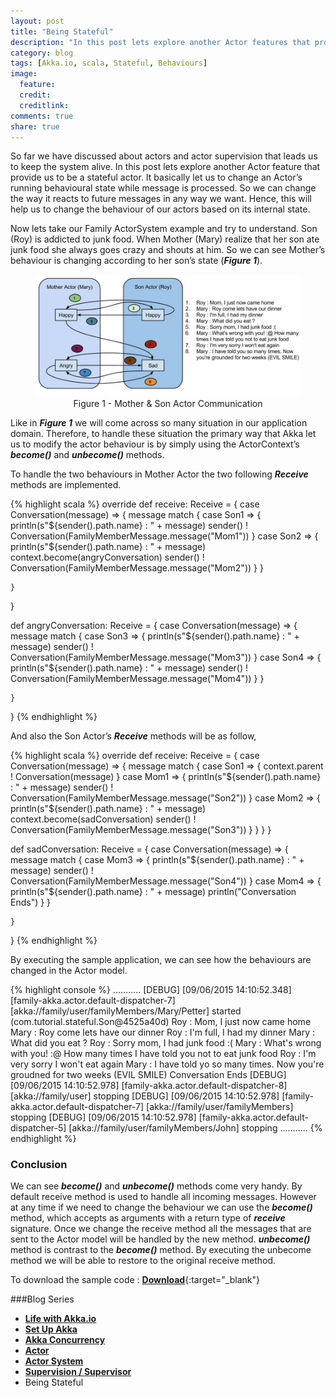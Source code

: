 ```yaml
---
layout: post
title: "Being Stateful"
description: "In this post lets explore another Actor features that provide us to be a stateful actor."
category: blog
tags: [Akka.io, scala, Stateful, Behaviours]
image:
  feature:
  credit:
  creditlink:
comments: true
share: true
---
```


So far we have discussed about actors and actor supervision that leads us to keep the system alive.  In this post lets explore another Actor feature that provide us to be a stateful actor. It basically let us to change an Actor’s running behavioural state while message is processed. So we can change the way it reacts to future messages in any way we want. Hence, this will help us to change the behaviour of our actors based on its internal state.

Now lets take our Family ActorSystem example and try to understand. Son (Roy) is addicted to junk food. When Mother (Mary) realize that her son ate junk food she always goes crazy and shouts at him. So we can see Mother’s behaviour is changing according to her son’s state (**_Figure 1_**).


<figure style="text-align: center;">
  <a href="/blog/akka-blog-series/mother-son-emotion-state.jpg"><img src="/blog/akka-blog-series/mother-son-emotion-state.jpg" alt="image"></a>
  <figcaption>Figure 1 - Mother & Son Actor Communication</figcaption>
</figure>

Like in **_Figure 1_** we will come across so many situation in our application domain. Therefore, to handle these situation the primary way that Akka let us to modify the actor behaviour is by simply using the ActorContext’s **_become()_** and **_unbecome()_** methods.

To handle the two behaviours in Mother Actor the two following **_Receive_** methods are implemented.

{% highlight scala %}
override def receive: Receive = {
    case Conversation(message) => {
      message match
      {
        case Son1 => {
          println(s"${sender().path.name} : " + message)
          sender() ! Conversation(FamilyMemberMessage.message("Mom1"))
        }
        case Son2 => {
          println(s"${sender().path.name} : " + message)
          context.become(angryConversation)
          sender() ! Conversation(FamilyMemberMessage.message("Mom2")) }
      }

    }
  }

  def angryConversation: Receive = {
    case Conversation(message) => {
      message match
      {
        case Son3 => {
          println(s"${sender().path.name} : " + message)
          sender() ! Conversation(FamilyMemberMessage.message("Mom3"))
        }
        case Son4 => {
          println(s"${sender().path.name} : " + message)
          sender() ! Conversation(FamilyMemberMessage.message("Mom4"))
        }
      }

    }
  }
{% endhighlight %}

And also the Son Actor’s **_Receive_** methods will be as follow,

{% highlight scala %}
override def receive: Receive = {
    case Conversation(message) => {
      message match {
        case Son1 => {
          context.parent ! Conversation(message)
        }
        case Mom1 => {
          println(s"${sender().path.name} : " + message)
          sender() ! Conversation(FamilyMemberMessage.message("Son2"))
        }
        case Mom2 => {
          println(s"${sender().path.name} : " + message)
          context.become(sadConversation)
          sender() ! Conversation(FamilyMemberMessage.message("Son3"))
        }
      }
    }
  }

  def sadConversation: Receive = {
    case Conversation(message) => {
      message match
      {
        case Mom3 => {
          println(s"${sender().path.name} : " + message)
          sender() ! Conversation(FamilyMemberMessage.message("Son4"))
        }
        case Mom4 => {
          println(s"${sender().path.name} : " + message)
          println("Conversation Ends")
        }
      }

    }
  }
{% endhighlight %}

By executing the sample application, we can see how the behaviours are changed in the Actor model.

{% highlight console  %}
...........
[DEBUG] [09/06/2015 14:10:52.348] [family-akka.actor.default-dispatcher-7] [akka://family/user/familyMembers/Mary/Petter] started (com.tutorial.stateful.Son@4525a40d)
Roy : Mom, I just now came home
Mary : Roy come lets have our dinner
Roy : I'm full, I had my dinner
Mary : What did you eat ?
Roy : Sorry mom, I had junk food :(
Mary : What's wrong with you! :@ How many times I have told you not to eat junk food
Roy : I'm very sorry I won't eat again
Mary : I have told yo so many times. Now you're groudned for two weeks (EVIL SMILE)
Conversation Ends
[DEBUG] [09/06/2015 14:10:52.978] [family-akka.actor.default-dispatcher-8] [akka://family/user] stopping
[DEBUG] [09/06/2015 14:10:52.978] [family-akka.actor.default-dispatcher-7] [akka://family/user/familyMembers] stopping
[DEBUG] [09/06/2015 14:10:52.978] [family-akka.actor.default-dispatcher-5] [akka://family/user/familyMembers/John] stopping
...........
{% endhighlight %}

### Conclusion

We can see **_become()_** and **_unbecome()_** methods come very handy. By default receive method is used to handle all incoming messages. However at any time if we need to change the behaviour we can use the **_become()_** method, which accepts as arguments with a return type of **_receive_** signature. Once we change the receive method all the messages that are sent to the Actor model will be handled by the new method. **_unbecome()_** method is contrast to the **_become()_** method. By executing the unbecome method we will be able to restore to the original receive method. 

To download the sample code : [**Download**](https://github.com/Renien/akka-tutorials){:target="_blank"}

###Blog Series
* [**Life with Akka.io**](/articles/life-with-akka/)
* [**Set Up Akka**](/blog/set-up-akka/)
* [**Akka Concurrency**](/blog/akka-concurrency/)
* [**Actor**](/blog/actor/)
* [**Actor System**](/blog/actor-system/)
* [**Supervision / Supervisor**](/blog/supervisor/)
* Being Stateful